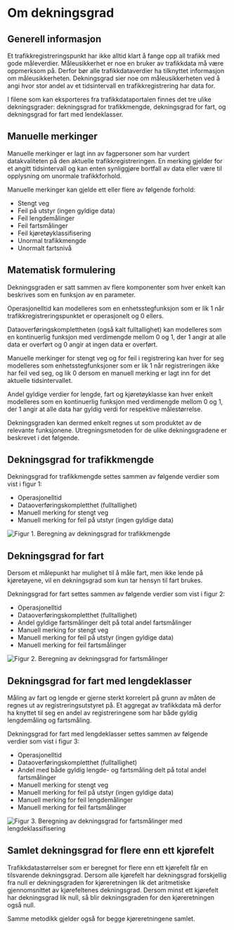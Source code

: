 # Om dekningsgrad
## Generell informasjon 
Et trafikkregistreringspunkt har ikke alltid klart å fange opp all trafikk med gode måleverdier. Måleusikkerhet er noe en bruker av trafikkdata må være oppmerksom på. Derfor bør alle trafikkdataverdier ha tilknyttet informasjon om måleusikkerheten. Dekningsgrad sier noe om måleusikkerheten ved å angi hvor stor andel av et tidsintervall en trafikkregistrering har data for.

I filene som kan eksporteres fra trafikkdataportalen finnes det tre ulike dekningsgrader: dekningsgrad for trafikkmengde, dekningsgrad for fart, og dekningsgrad for fart med lendeklasser.

## Manuelle merkinger
Manuelle merkinger er lagt inn av fagpersoner som har vurdert datakvaliteten på den aktuelle trafikkregistreringen. En merking gjelder for et angitt tidsintervall og kan enten synliggjøre bortfall av data eller være til opplysning om unormale trafikkforhold.  
  
Manuelle merkinger kan gjelde ett eller flere av følgende forhold:  
* Stengt veg  
* Feil på utstyr (ingen gyldige data)  
* Feil lengdemålinger  
* Feil fartsmålinger  
* Feil kjøretøyklassifisering  
* Unormal trafikkmengde  
* Unormalt fartsnivå

## Matematisk formulering
Dekningsgraden er satt sammen av flere komponenter som hver enkelt kan beskrives som en funksjon av en parameter.  
  
Operasjonelltid kan modelleres som en enhetsstegfunksjon som er lik 1 når trafikkregistreringspunktet er operasjonelt og 0 ellers.  
  
Dataoverføringskomplettheten (også kalt fulltallighet) kan modelleres som en kontinuerlig funksjon med verdimengde mellom 0 og 1, der 1 angir at alle data er overført og 0 angir at ingen data er overført.  
  
Manuelle merkinger for stengt veg og for feil i registrering kan hver for seg modelleres som enhetsstegfunksjoner som er lik 1 når registreringen ikke har feil ved seg, og lik 0 dersom en manuell merking er lagt inn for det aktuelle tidsintervallet.  
  
Andel gyldige verdier for lengde, fart og kjøretøyklasse kan hver enkelt modelleres som en kontinuerlig funksjon med verdimengde mellom 0 og 1, der 1 angir at alle data har gyldig verdi for respektive målestørrelse.  
  
Dekningsgraden kan dermed enkelt regnes ut som produktet av de relevante funksjonene. Utregningsmetoden for de ulike dekningsgradene er beskrevet i det følgende.

## Dekningsgrad for trafikkmengde
Dekningsgrad for trafikkmengde settes sammen av følgende verdier som vist i figur 1:  
* Operasjonelltid  
* Dataoverføringskompletthet (fulltallighet)  
* Manuell merking for stengt veg  
* Manuell merking for feil på utstyr (ingen gyldige data)


![Figur 1. Beregning av dekningsgrad for trafikkmengde](images/dekningsgrad-for-trafikkmengde.svg)


## Dekningsgrad for fart
Dersom et målepunkt har mulighet til å måle fart, men ikke lende på kjøretøyene, vil en dekningsgrad som kun tar hensyn til fart brukes.  
  
Dekningsgrad for fart settes sammen av følgende verdier som vist i figur 2:  
* Operasjonelltid  
* Dataoverføringskompletthet (fulltallighet)  
* Andel gyldige fartsmålinger delt på total andel fartsmålinger
* Manuell merking for stengt veg  
* Manuell merking for feil på utstyr (ingen gyldige data)  
* Manuell merking for feil fartsmålinger


![Figur 2. Beregning av dekningsgrad for fartsmålinger](images/dekningsgrad-for-fart.svg)

## Dekningsgrad for fart med lengdeklasser
Måling av fart og lengde er gjerne sterkt korrelert på grunn av måten de regnes ut av registreringsutstyret på. Et aggregat av trafikkdata må derfor ha knyttet til seg en andel av registreringene som har både gyldig lengdemåling og fartsmåling.  
  
Dekningsgrad for fart med lengdeklasser settes sammen av følgende verdier som vist i figur 3:  
* Operasjonelltid  
* Dataoverføringskompletthet (fulltallighet)  
* Andel med både gyldig lengde- og fartsmåling delt på total andel fartsmålinger
* Manuell merking for stengt veg  
* Manuell merking for feil på utstyr (ingen gyldige data)  
* Manuell merking for feil lengdemålinger  
* Manuell merking for feil fartsmålinger


![Figur 3. Beregning av dekningsgrad for fartsmålinger med lengdeklassifisering](images/dekningsgrad-for-fart-med-lengdeklasser.svg)

## Samlet dekningsgrad for flere enn ett kjørefelt
Trafikkdatastørrelser som er beregnet for flere enn ett kjørefelt får en tilsvarende dekningsgrad. Dersom alle kjørefelt har dekningsgrad forskjellig fra null er dekningsgraden for kjøreretningen lik det aritmetiske gjennomsnittet av kjørefeltenes dekningsgrad. Dersom minst ett kjørefelt har dekningsgrad lik null, så blir dekningsgraden for den kjøreretningen også null.  
  
Samme metodikk gjelder også for begge kjøreretningene samlet.
